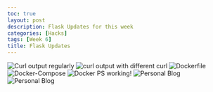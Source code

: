 ```yaml
---
toc: true
layout: post
description: Flask Updates for this week
categories: [Hacks]
tags: [Week 6]
title: Flask Updates
---
```


![]({{site.baseurl}}/images/curloutput.png "Curl output regularly")
![]({{site.baseurl}}/images/curlOutputwithHTML.png "curl output with different curl")
![]({{site.baseurl}}/images/lmaoimage.png "Dockerfile")
![]({{site.baseurl}}/images/RestartServer.png "Docker-Compose")
![]({{site.baseurl}}/images/dockerpiss.png "Docker PS working!")
![]({{site.baseurl}}/images/fml.png "Personal Blog")
![]({{site.baseurl}}/images/aws2.png "Personal Blog")
